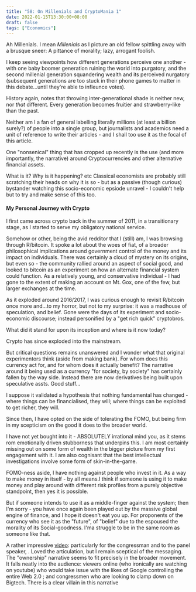 ```yaml
---
title: "58: On Millenials and CryptoMania 1"
date: 2022-01-15T13:30:00+08:00
draft: false
tags: ["Economics"]
---
```

Ah Millenials. I mean _Millenials_ as I picture an old fellow spittling away with a brusque sneer: A pittance of morality; lazy, arrogant foolish.

I keep seeing viewpoints how different generations perceive one another - with one baby boomer generation ruining the world into purgatory, and the second millenial generation squandering wealth and its perceived nurgatory (subsequent generations are too stuck in their phone games to matter in this debate...until they're able to infleunce votes).

History again, notes that throwing inter-generational shade is neither new, nor _that_ different. Every generation becomes fruitier and strawberry-like than the past. 

Neither am I a fan of general labelling literally millions (at least a billion surely?) of people into a single group, but journalists and academics need a unit of reference to write their articles - and I shall too use it as the focal of this article. 

One "nonsenical" thing that has cropped up recently is the use (and more importantly, the narrative) around Cryptocurrencies and other alternative financial assets.

What is it? Why is it happening? etc Classical economists are probably still scratching their heads on why it is so - but as a passive (though curious) bystander watching this socio-economic epsiode unravel - I couldn't help but to try and make sense of this too. 

#### My Personal Journey with Crypto

I first came across crypto back in the summer of 2011, in a transitionary stage, as I started to serve my obligatory national service. 

Somehow or other, being the avid redditor that I (still) am, I was browsing through R/bitcoin. It spoke a lot about the woes of fiat, of a broader philosophical implications around government control of the money and its impact on individuals. There was certainly a cloud of mystery on its origins, but even so - the community rallied around an aspect of social good, and looked to bitcoin as an experiment on how an alternate financial system could function. As a relatively young, and conservative individual - I had gone to the extent of making an account on Mt. Gox, one of the few, but larger exchanges at the time.   

As it exploded around 2016/2017, I was curious enough to revisit R/bitcoin once more and...to my horror, but not to my surprise: it was a madhouse of speculation, and belief. Gone were the days of its experiment and socio-economic discourse; instead personified by a "get rich quick" cryptobros.

What did it stand for upon its inception and where is it now today? 

Crypto has since exploded into the mainstream. 

But critical questions remains unanswered and I wonder what that original experimentors think (aside from making bank). 
For whom does this currency act for, and for whom does it actually benefit? The narrative around it being used as a currency "for society, by society" has certainly fallen by the way side. Instead there are now derivatives being built upon speculative assts. Good stuff…

I suppose it validated a hypothesis that nothing fundamental has changed - where things can be financialised, they will; where things can be exploited to get richer, they will.

Since then, I have opted on the side of tolerating the FOMO, but being firm in my scepticism on the good it does to the broader world.

I have not yet bought into it - ABSOLUTELY irrational mind you, as it stems rom emotionally driven stubborness that underpins this. I am most certainly missing out on some form of wealth in the bigger picture from my first engagement with it. I am also cognisant that the best intellectual investigations involve some form of skin-in-the-game.

 FOMO-ness aside, I have nothing against people who invest in it. As a way to make money in itself - by all means.I think if someone is using it to make money and play around with different risk profiles from a purely objective standpoint, then yes it is possible.

But if someone intends to use it as a middle-finger against the system; then I'm sorry - you have once again been played out by the massive global engine of finance, and I hope it doesn't eat you up.  For proponents of the currency who see it as the "future", of "belief" due to the espoused the morality of its Social-goodness. I'ma struggle to be in the same room as someone like that.

A rather impressive [video](https://www.youtube.com/watch?v=pSTNhBlfV_s): particularly for the congressman and to the panel speaker, . Loved the articulation, but I remain sceptical of the messaging. The "ownership" narrative seems to fit precisely in the broader movement. It falls neatly into the audience: viewers online (who ironically are watching on youtube) who would take issue with the likes of Google controlling the entire Web 2.0 ; and congressmen who are looking to clamp down on Bigtech. There is a clear villain in this narrative





